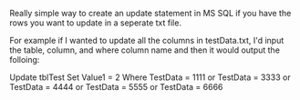 Really simple way to create an update statement in MS SQL if you have the rows you want to update in a seperate txt file. 

For example if I wanted to update all the columns in testData.txt, I'd input the table, column, and where column name and then it would output the folloing:

Update tblTest
Set Value1 =  2
Where TestData = 1111
or TestData = 3333
or TestData = 4444
or TestData = 5555
or TestData = 6666